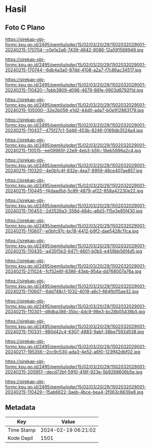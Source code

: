 # Hasil

## Foto C Plano

https://sirekap-obj-formc.kpu.go.id/2495/pemilu/pdpr/15/02/03/20/29/1502032029001-20240215-170704--c0e1e2a6-7439-4642-8086-12a591568948.jpg

https://sirekap-obj-formc.kpu.go.id/2495/pemilu/pdpr/15/02/03/20/29/1502032029001-20240215-170744--6db4a3a0-87dd-4108-a2a7-f7c86ac34517.jpg

https://sirekap-obj-formc.kpu.go.id/2495/pemilu/pdpr/15/02/03/20/29/1502032029001-20240215-110420--7ebb3809-d096-4679-86fe-0603d8792f1d.jpg

https://sirekap-obj-formc.kpu.go.id/2495/pemilu/pdpr/15/02/03/20/29/1502032029001-20240215-105000--32e2b056-e1d2-44d0-ada7-b0e912883179.jpg

https://sirekap-obj-formc.kpu.go.id/2495/pemilu/pdpr/15/02/03/20/29/1502032029001-20240215-110437--475f27c1-5d46-453b-8246-0169db3524a4.jpg

https://sirekap-obj-formc.kpu.go.id/2495/pemilu/pdpr/15/02/03/20/29/1502032029001-20240215-110515--ee09985f-22e8-4eb3-b5fc-16eb5896a2c4.jpg

https://sirekap-obj-formc.kpu.go.id/2495/pemilu/pdpr/15/02/03/20/29/1502032029001-20240215-110320--4e0b1c4f-832e-4ea7-8959-48ce407ae857.jpg

https://sirekap-obj-formc.kpu.go.id/2495/pemilu/pdpr/15/02/03/20/29/1502032029001-20240215-110445--f4daad5d-5c89-4879-af22-858a42230e22.jpg

https://sirekap-obj-formc.kpu.go.id/2495/pemilu/pdpr/15/02/03/20/29/1502032029001-20240215-110453--2d3526a3-358d-484c-a6d3-f15e3e85f430.jpg

https://sirekap-obj-formc.kpu.go.id/2495/pemilu/pdpr/15/02/03/20/29/1502032029001-20240215-110607--e0bfc97c-bc18-4412-b9f2-dae5428c11ca.jpg

https://sirekap-obj-formc.kpu.go.id/2495/pemilu/pdpr/15/02/03/20/29/1502032029001-20240215-110435--a435f5b3-6471-4801-b0b5-e459bb56f4d5.jpg

https://sirekap-obj-formc.kpu.go.id/2495/pemilu/pdpr/15/02/03/20/29/1502032029001-20240215-211024--fcf52e6f-8386-43eb-954a-dd768007a76a.jpg

https://sirekap-obj-formc.kpu.go.id/2495/pemilu/pdpr/15/02/03/20/29/1502032029001-20240215-110607--6dd748c1-1032-4019-a6c1-664fb1f5ae32.jpg

https://sirekap-obj-formc.kpu.go.id/2495/pemilu/pdpr/15/02/03/20/29/1502032029001-20240215-110301--d8dba386-35bc-4dc9-98e3-bc28b05436b5.jpg

https://sirekap-obj-formc.kpu.go.id/2495/pemilu/pdpr/15/02/03/20/29/1502032029001-20240215-110331--980d42c4-6307-4883-9abf-38be7592d538.jpg

https://sirekap-obj-formc.kpu.go.id/2495/pemilu/pdpr/15/02/03/20/29/1502032029001-20240217-195356--2cc9c530-ada3-4e52-a6f0-123ff42dbf02.jpg

https://sirekap-obj-formc.kpu.go.id/2495/pemilu/pdpr/15/02/03/20/29/1502032029001-20240215-205951--decd72bf-5910-418f-923e-5b9268606b5e.jpg

https://sirekap-obj-formc.kpu.go.id/2495/pemilu/pdpr/15/02/03/20/29/1502032029001-20240215-110429--15ab6622-3aeb-4bce-bea4-2f063c6639e8.jpg


## Metadata

| Key        | Value               |
| ---------- | ------------------- |
| Time Stamp | 2024-02-19 06:21:02 |
| Kode Dapil | 1501                |



